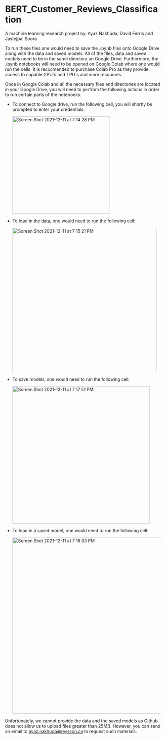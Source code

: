 # BERT_Customer_Reviews_Classification
A machine learning research project by: Ayaz Nakhuda, David Ferris and Jastejpal Soora 



To run these files one would need to save the .ipynb files onto Google Drive along with the data and saved models. All of the files, data and saved models need to be in the same directory on Google Drive. Furthermore, the .ipynb notebooks will need to be opened on Google Colab where one would run the cells. It is reccomended to purchase Colab Pro as they provide access to capable GPU's and TPU's and more resources. 


Once in Google Colab and all the necessary files and directories are located in your Google Drive, you will need to perfrom the following actions in order to run certain parts of the notebooks. 


- To connect to Google drive, run the following cell, you will shortly be prompted to enter your credentials:


  <img width="315" alt="Screen Shot 2021-12-11 at 7 14 28 PM" src="https://user-images.githubusercontent.com/63979892/145695724-8bea5f06-2ec9-4a26-8ba6-512d617dd656.png">





- To load in the data, one would need to run the following cell:


  <img width="467" alt="Screen Shot 2021-12-11 at 7 15 21 PM" src="https://user-images.githubusercontent.com/63979892/145695728-c84a803a-82b8-49bf-9ca2-14ee6def7809.png">





- To save models, one would need to run the following cell:


  <img width="444" alt="Screen Shot 2021-12-11 at 7 17 51 PM" src="https://user-images.githubusercontent.com/63979892/145695802-ead1a7ea-49b4-4af4-86c7-f805226c9d4a.png">





- To load in a saved model, one would need to run the following cell:
 

  <img width="570" alt="Screen Shot 2021-12-11 at 7 18 03 PM" src="https://user-images.githubusercontent.com/63979892/145695809-93bffff0-5a83-4a96-a3a0-f478761549e2.png">





Unfortunately, we cannot provide the data and the saved models as Github does not allow us to upload files greater than 25MB. However, you can send an email to ayaz.nakhuda@ryerson.ca to request such materials. 
